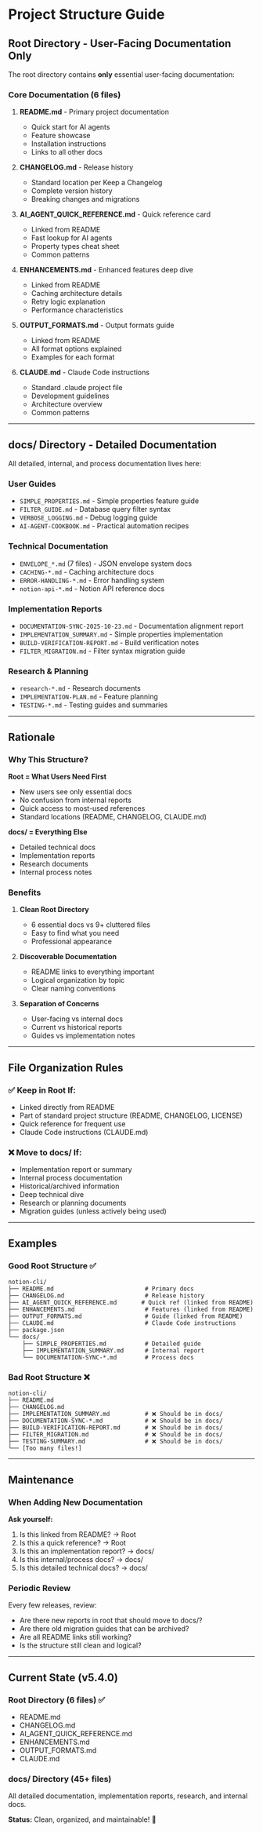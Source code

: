 # Project Structure Guide

## Root Directory - User-Facing Documentation Only

The root directory contains **only** essential user-facing documentation:

### **Core Documentation (6 files)**

1. **README.md** - Primary project documentation
   - Quick start for AI agents
   - Feature showcase
   - Installation instructions
   - Links to all other docs

2. **CHANGELOG.md** - Release history
   - Standard location per Keep a Changelog
   - Complete version history
   - Breaking changes and migrations

3. **AI_AGENT_QUICK_REFERENCE.md** - Quick reference card
   - Linked from README
   - Fast lookup for AI agents
   - Property types cheat sheet
   - Common patterns

4. **ENHANCEMENTS.md** - Enhanced features deep dive
   - Linked from README
   - Caching architecture details
   - Retry logic explanation
   - Performance characteristics

5. **OUTPUT_FORMATS.md** - Output formats guide
   - Linked from README
   - All format options explained
   - Examples for each format

6. **CLAUDE.md** - Claude Code instructions
   - Standard .claude project file
   - Development guidelines
   - Architecture overview
   - Common patterns

---

## docs/ Directory - Detailed Documentation

All detailed, internal, and process documentation lives here:

### **User Guides**
- `SIMPLE_PROPERTIES.md` - Simple properties feature guide
- `FILTER_GUIDE.md` - Database query filter syntax
- `VERBOSE_LOGGING.md` - Debug logging guide
- `AI-AGENT-COOKBOOK.md` - Practical automation recipes

### **Technical Documentation**
- `ENVELOPE_*.md` (7 files) - JSON envelope system docs
- `CACHING-*.md` - Caching architecture docs
- `ERROR-HANDLING-*.md` - Error handling system
- `notion-api-*.md` - Notion API reference docs

### **Implementation Reports**
- `DOCUMENTATION-SYNC-2025-10-23.md` - Documentation alignment report
- `IMPLEMENTATION_SUMMARY.md` - Simple properties implementation
- `BUILD-VERIFICATION-REPORT.md` - Build verification notes
- `FILTER_MIGRATION.md` - Filter syntax migration guide

### **Research & Planning**
- `research-*.md` - Research documents
- `IMPLEMENTATION-PLAN.md` - Feature planning
- `TESTING-*.md` - Testing guides and summaries

---

## Rationale

### Why This Structure?

**Root = What Users Need First**
- New users see only essential docs
- No confusion from internal reports
- Quick access to most-used references
- Standard locations (README, CHANGELOG, CLAUDE.md)

**docs/ = Everything Else**
- Detailed technical docs
- Implementation reports
- Research documents
- Internal process notes

### Benefits

1. **Clean Root Directory**
   - 6 essential docs vs 9+ cluttered files
   - Easy to find what you need
   - Professional appearance

2. **Discoverable Documentation**
   - README links to everything important
   - Logical organization by topic
   - Clear naming conventions

3. **Separation of Concerns**
   - User-facing vs internal docs
   - Current vs historical reports
   - Guides vs implementation notes

---

## File Organization Rules

### ✅ Keep in Root If:
- Linked directly from README
- Part of standard project structure (README, CHANGELOG, LICENSE)
- Quick reference for frequent use
- Claude Code instructions (CLAUDE.md)

### ❌ Move to docs/ If:
- Implementation report or summary
- Internal process documentation
- Historical/archived information
- Deep technical dive
- Research or planning documents
- Migration guides (unless actively being used)

---

## Examples

### Good Root Structure ✅
```
notion-cli/
├── README.md                          # Primary docs
├── CHANGELOG.md                       # Release history
├── AI_AGENT_QUICK_REFERENCE.md       # Quick ref (linked from README)
├── ENHANCEMENTS.md                    # Features (linked from README)
├── OUTPUT_FORMATS.md                  # Guide (linked from README)
├── CLAUDE.md                          # Claude Code instructions
├── package.json
└── docs/
    ├── SIMPLE_PROPERTIES.md           # Detailed guide
    ├── IMPLEMENTATION_SUMMARY.md      # Internal report
    └── DOCUMENTATION-SYNC-*.md        # Process docs
```

### Bad Root Structure ❌
```
notion-cli/
├── README.md
├── CHANGELOG.md
├── IMPLEMENTATION_SUMMARY.md          # ❌ Should be in docs/
├── DOCUMENTATION-SYNC-*.md            # ❌ Should be in docs/
├── BUILD-VERIFICATION-REPORT.md       # ❌ Should be in docs/
├── FILTER_MIGRATION.md                # ❌ Should be in docs/
├── TESTING-SUMMARY.md                 # ❌ Should be in docs/
└── [Too many files!]
```

---

## Maintenance

### When Adding New Documentation

**Ask yourself:**
1. Is this linked from README? → Root
2. Is this a quick reference? → Root
3. Is this an implementation report? → docs/
4. Is this internal/process docs? → docs/
5. Is this detailed technical docs? → docs/

### Periodic Review

Every few releases, review:
- Are there new reports in root that should move to docs/?
- Are there old migration guides that can be archived?
- Are all README links still working?
- Is the structure still clean and logical?

---

## Current State (v5.4.0)

### Root Directory (6 files) ✅
- README.md
- CHANGELOG.md
- AI_AGENT_QUICK_REFERENCE.md
- ENHANCEMENTS.md
- OUTPUT_FORMATS.md
- CLAUDE.md

### docs/ Directory (45+ files)
All detailed documentation, implementation reports, research, and internal docs.

**Status:** Clean, organized, and maintainable! 🎉
